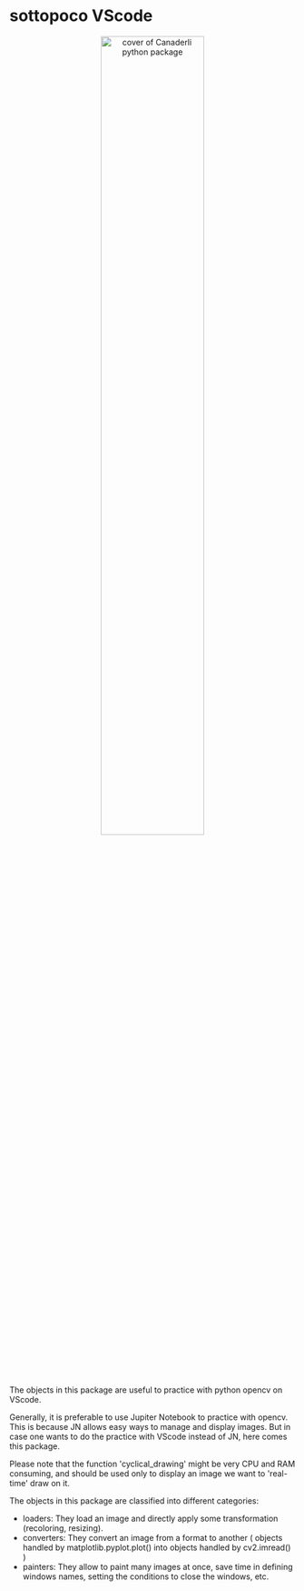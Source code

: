 # sottopoco VScode



<div style="text-align:center">
	<img src="https://raw.githubusercontent.com/tommasosansone91/canederli/main/images/sottopoco_vscode1.png" style="width:60%;" align="middle" alt="cover of Canaderli python package" >
</div>

<br>

The objects in this package are useful to practice with python opencv on VScode.

Generally, it is preferable to use Jupiter Notebook to practice with opencv.
This is because JN allows easy ways to manage and display images.
But in case one wants to do the practice with VScode instead of JN, here comes this package.

Please note that the function 'cyclical_drawing' might be very CPU and RAM consuming, and should be used only to display an image we want to 'real-time' draw on it.

The objects in this package are classified into different categories:

- loaders:       They load an image and directly apply some transformation (recoloring, resizing).<br>
- converters:    They convert an image from a format to another ( objects handled by matplotlib.pyplot.plot() into objects handled by cv2.imread() )
- painters:      They allow to paint many images at once, save time in defining windows names, setting the conditions to close the windows, etc.   

